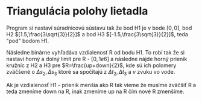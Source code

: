 # Triangulácia polohy lietadla

Program si nastaví súradnicovú sústavu tak že bod H1 je v bode $[0,0]$, bod H2 $[1.5,\frac{3\sqrt{3}}{2}]$ a bod H3 $[-1.5,\frac{3\sqrt{3}}{2}]$, teda "pod" bodom H1. 

Následne binárne vyhľadáva vzdialenosť R od bodu H1. 
To robí tak že si nastaví horný a dolný limit pre R - $[0,1e6]$ a následne nájde horný prienik kružníc z H2 a H3 pre $R=\frac{up+down}{2}$, kde sú ich polomery zväčšené o $\Delta s_2, \Delta s_3$ ktoré sa spočítajú z $\Delta t_2, \Delta t_3$ a $v$ zvuku vo vode.

Ak je vzdialenosť H1 - prienik menšia ako R tak vieme že musíme zväčšiť R a teda zmeníme down na R, inak zmeníme up na R čím nové R zmenšíme.
